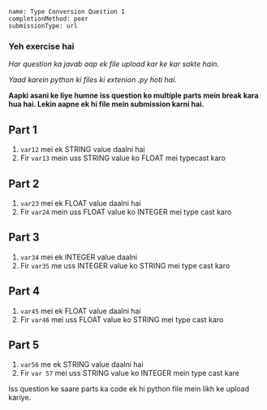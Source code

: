 ```ngMeta
name: Type Conversion Question 1
completionMethod: peer
submissionType: url
```

### Yeh exercise hai
*Har question ka javab aap ek file upload kar ke kar sakte hain.*

*Yaad karein python ki files ki extenion .py hoti hai.*

**Aapki asani ke liye humne iss question ko multiple parts mein break kara hua hai. Lekin aapne ek hi file mein submission karni hai.**

## Part 1
1. `var12` mei ek STRING value daalni hai
2. Fir `var13` mein uss STRING value ko FLOAT mei typecast karo

## Part 2
1. `var23` mei ek FLOAT value daalni hai
2. Fir `var24` mein uss FLOAT value ko INTEGER mei type cast karo

## Part 3
1. `var34` mei ek INTEGER value daalni
2. Fir `var35` me uss INTEGER value ko STRING mei type cast karo

## Part 4
1. `var45` mei ek FLOAT value daalni hai
2. Fir `var46` mei uss FLOAT value ko STRING mei type cast karo

## Part 5
1. `var56` me ek STRING value daalni hai
2. Fir `var 57` mei uss STRING value ko INTEGER mein type cast kare

Iss question ke saare parts ka code ek hi python file mein likh ke upload kariye.
